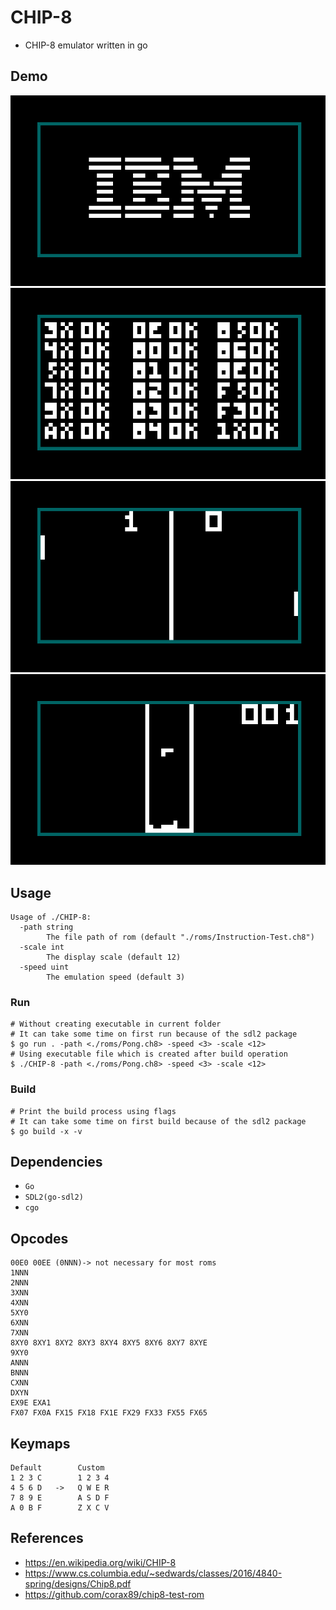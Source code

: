 # CHIP-8
* CHIP-8 emulator written in go
## Demo
![IBMLogo](/assets/IBMLogo.png)
![Test](/assets/Test.png)
![Pong](/assets/Pong.png)
![Tetris](/assets/Tetris.png)
## Usage
```
Usage of ./CHIP-8:
  -path string
        The file path of rom (default "./roms/Instruction-Test.ch8")
  -scale int
        The display scale (default 12)
  -speed uint
        The emulation speed (default 3)
```
### Run
```
# Without creating executable in current folder
# It can take some time on first run because of the sdl2 package
$ go run . -path <./roms/Pong.ch8> -speed <3> -scale <12>
# Using executable file which is created after build operation
$ ./CHIP-8 -path <./roms/Pong.ch8> -speed <3> -scale <12>
```
### Build
```
# Print the build process using flags
# It can take some time on first build because of the sdl2 package
$ go build -x -v
```
## Dependencies
* `Go`
* `SDL2(go-sdl2)`
* `cgo`
## Opcodes
```
00E0 00EE (0NNN)-> not necessary for most roms
1NNN
2NNN
3XNN
4XNN
5XY0
6XNN
7XNN
8XY0 8XY1 8XY2 8XY3 8XY4 8XY5 8XY6 8XY7 8XYE
9XY0
ANNN
BNNN
CXNN
DXYN
EX9E EXA1
FX07 FX0A FX15 FX18 FX1E FX29 FX33 FX55 FX65
```
## Keymaps
```
Default        Custom
1 2 3 C        1 2 3 4
4 5 6 D   ->   Q W E R
7 8 9 E        A S D F
A 0 B F        Z X C V
```
## References
* https://en.wikipedia.org/wiki/CHIP-8
* https://www.cs.columbia.edu/~sedwards/classes/2016/4840-spring/designs/Chip8.pdf
* https://github.com/corax89/chip8-test-rom
